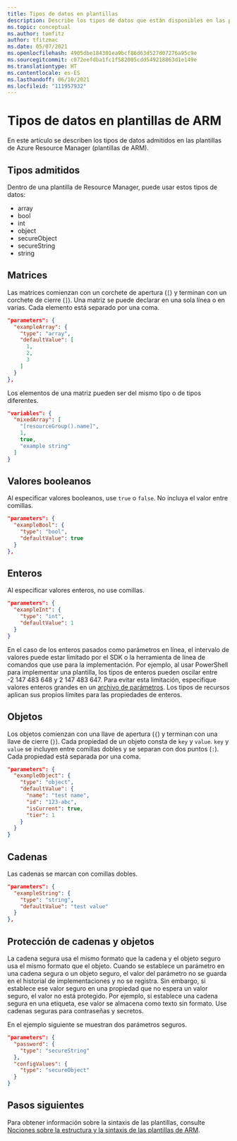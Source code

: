```yaml
---
title: Tipos de datos en plantillas
description: Describe los tipos de datos que están disponibles en las plantillas de Azure Resource Manager.
ms.topic: conceptual
ms.author: tomfitz
author: tfitzmac
ms.date: 05/07/2021
ms.openlocfilehash: 4905dbe184301ea9bcf86d63d527d07276a95c9e
ms.sourcegitcommit: c072eefdba1fc1f582005cdd549218863d1e149e
ms.translationtype: HT
ms.contentlocale: es-ES
ms.lasthandoff: 06/10/2021
ms.locfileid: "111957932"
---
```

# <a name="data-types-in-arm-templates"></a>Tipos de datos en plantillas de ARM

En este artículo se describen los tipos de datos admitidos en las plantillas de Azure Resource Manager (plantillas de ARM).

## <a name="supported-types"></a>Tipos admitidos

Dentro de una plantilla de Resource Manager, puede usar estos tipos de datos:

* array
* bool
* int
* object
* secureObject
* secureString
* string

## <a name="arrays"></a>Matrices

Las matrices comienzan con un corchete de apertura (`[`) y terminan con un corchete de cierre (`]`). Una matriz se puede declarar en una sola línea o en varias. Cada elemento está separado por una coma.

```json
"parameters": {
  "exampleArray": {
    "type": "array",
    "defaultValue": [
      1,
      2,
      3
    ]
  }
},
```

Los elementos de una matriz pueden ser del mismo tipo o de tipos diferentes.

```json
"variables": {
  "mixedArray": [
    "[resourceGroup().name]",
    1,
    true,
    "example string"
  ]
}
```

## <a name="booleans"></a>Valores booleanos

Al especificar valores booleanos, use `true` o `false`. No incluya el valor entre comillas.

```json
"parameters": {
  "exampleBool": {
    "type": "bool",
    "defaultValue": true
  }
},
```

## <a name="integers"></a>Enteros

Al especificar valores enteros, no use comillas.

```json
"parameters": {
  "exampleInt": {
    "type": "int",
    "defaultValue": 1
  }
}
```

En el caso de los enteros pasados como parámetros en línea, el intervalo de valores puede estar limitado por el SDK o la herramienta de línea de comandos que use para la implementación. Por ejemplo, al usar PowerShell para implementar una plantilla, los tipos de enteros pueden oscilar entre -2 147 483 648 y 2 147 483 647. Para evitar esta limitación, especifique valores enteros grandes en un [archivo de parámetros](parameter-files.md). Los tipos de recursos aplican sus propios límites para las propiedades de enteros.

## <a name="objects"></a>Objetos

Los objetos comienzan con una llave de apertura (`{`) y terminan con una llave de cierre (`}`). Cada propiedad de un objeto consta de `key` y `value`. `key` y `value` se incluyen entre comillas dobles y se separan con dos puntos (`:`). Cada propiedad está separada por una coma.

```json
"parameters": {
  "exampleObject": {
    "type": "object",
    "defaultValue": {
      "name": "test name",
      "id": "123-abc",
      "isCurrent": true,
      "tier": 1
    }
  }
}
```

## <a name="strings"></a>Cadenas

Las cadenas se marcan con comillas dobles.

```json
"parameters": {
  "exampleString": {
    "type": "string",
    "defaultValue": "test value"
  }
},
```

## <a name="secure-strings-and-objects"></a>Protección de cadenas y objetos

La cadena segura usa el mismo formato que la cadena y el objeto seguro usa el mismo formato que el objeto. Cuando se establece un parámetro en una cadena segura o un objeto seguro, el valor del parámetro no se guarda en el historial de implementaciones y no se registra. Sin embargo, si establece ese valor seguro en una propiedad que no espera un valor seguro, el valor no está protegido. Por ejemplo, si establece una cadena segura en una etiqueta, ese valor se almacena como texto sin formato. Use cadenas seguras para contraseñas y secretos.

En el ejemplo siguiente se muestran dos parámetros seguros.

```json
"parameters": {
  "password": {
    "type": "secureString"
  },
  "configValues": {
    "type": "secureObject"
  }
}
```

## <a name="next-steps"></a>Pasos siguientes

Para obtener información sobre la sintaxis de las plantillas, consulte [Nociones sobre la estructura y la sintaxis de las plantillas de ARM](./syntax.md).